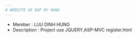 ```yaml
---
# WEBSITE XE DAP BY HUNG
---
```

* Member : LUU DINH HUNG
* Description : Project use JQUERY,ASP-MVC 
register.html
